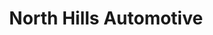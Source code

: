 ---
title: "North Hills Automotive"
url: /greenville/north-hills-automotive-augusta-street/
shop: car repair
---